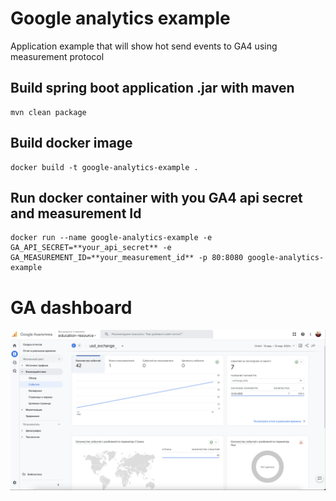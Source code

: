 # Google analytics example
Application example that will show hot send events to GA4 using measurement protocol 

## Build spring boot application .jar with maven
```
mvn clean package
```

## Build docker image
```
docker build -t google-analytics-example .
```

## Run docker container with you GA4 api secret and measurement Id
```
docker run --name google-analytics-example -e GA_API_SECRET=**your_api_secret** -e GA_MEASUREMENT_ID=**your_measurement_id** -p 80:8080 google-analytics-example
```

# GA dashboard
![Alt text](/ga4-screen-report/ga4-events.png?raw=true "Spring Boot metrics")
